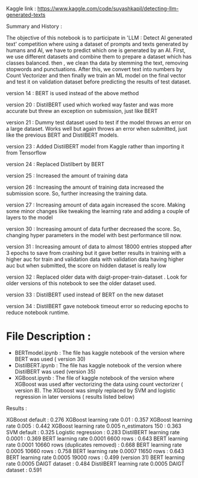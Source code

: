 Kaggle link : https://www.kaggle.com/code/suyashkapil/detecting-llm-generated-texts

Summary and History :

The objective of this notebook is to participate in 'LLM : Detect AI generated text' competition where using a dataset of prompts and texts generated by humans and AI, we have to predict which one is generated by an AI. First, we use different datasets and combine them to prepare a dataset which has classes balanced. then , we clean tha data by stemming the text, removing stopwords and punctuations. After this, we convert text into numbers by Count Vectorizer and then finally we train an ML model on the final vector and test it on validation dataset before predicting the results of test dataset.

version 14 : BERT is used instead of the above method

version 20 : DistilBERT used which worked way faster and was more accurate but threw an exception on submission, just like BERT

version 21 : Dummy test dataset used to test if the model throws an error on a large dataset. Works well but again throws an error when submitted, just like the previous BERT and DistilBERT models.

version 23 : Added DistilBERT model from Kaggle rather than importing it from Tensorflow

version 24 : Replaced Distilbert by BERT

version 25 : Increased the amount of training data

version 26 : Increasing the amount of training data increased the submission score. So, further increasing the training data.

version 27 : Increasing amount of data again increased the score. Making some minor changes like tweaking the learning rate and adding a couple of layers to the model

version 30 : Increasing amount of data further decreased the score. So, changing hyper parameters in the model with best performance till now.

version 31 : Increasing amount of data to almost 18000 entries stopped after 3 epochs to save from crashing but it gave better results in training with a higher auc for train and validation data with validation data having higher auc but when submitted, the score on hidden dataset is really low

version 32 : Replaced older data with daigt-proper-train-dataset . Look for older versions of this notebook to see the older dataset used.

version 33 : DistilBERT used instead of BERT on the new dataset

version 34 : DistilBERT gave notebook timeout error so reducing epochs to reduce notebook runtime.

# File Description :

* BERTmodel.ipynb : The file has kaggle notebook of the version where BERT was used ( version 30)
* DistilBERT.ipynb : The file has kaggle notebook  of the version where DistilBERT was used (version 35)
* XGBoost.ipynb : The file of kaggle notebook of the version where XGBoost was used after vectorizing the data using count vectorizer ( version 8). The XGboost was simply replaced by SVM and logistic regression in later versions ( results listed below)


Results :

XGBoost default : 0.276
XGBoost learning rate 0.01 : 0.357
XGBoost learning rate 0.005 : 0.442
XGBoost learning rate 0.005 n_estimators 150 : 0.363
SVM default : 0.325
Logistic regression : 0.283
DistilBERT learning rate 0.0001 : 0.369
BERT learning rate 0.0001 6600 rows : 0.643
BERT learning rate 0.0001 10660 rows (duplicates removed) : 0.668
BERT learning rate 0.0005 10660 rows : 0.758
BERT learning rate 0.0007 11650 rows : 0.643
BERT learning rate 0.0005 19000 rows : 0.499 (version 31)
BERT learning rate 0.0005 DAIGT dataset : 0.484
DistilBERT learning rate 0.0005 DAIGT dataset : 0.591
